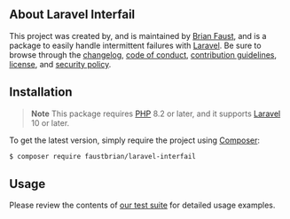 ## About Laravel Interfail

This project was created by, and is maintained by [Brian Faust](https://github.com/faustbrian), and is a package to easily handle intermittent failures with [Laravel](https://laravel.com/). Be sure to browse through the [changelog](CHANGELOG.md), [code of conduct](.github/CODE_OF_CONDUCT.md), [contribution guidelines](.github/CONTRIBUTING.md), [license](LICENSE), and [security policy](.github/SECURITY.md).

## Installation

> **Note**
> This package requires [PHP](https://www.php.net/) 8.2 or later, and it supports [Laravel](https://laravel.com/) 10 or later.

To get the latest version, simply require the project using [Composer](https://getcomposer.org/):

```bash
$ composer require faustbrian/laravel-interfail
```

## Usage

Please review the contents of [our test suite](/tests) for detailed usage examples.
